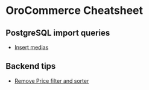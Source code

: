 OroCommerce Cheatsheet
======================

PostgreSQL import queries
-------------------------

* [Insert medias](postgresql/insert-medias.sql)


Backend tips
------------

* [Remove Price filter and sorter](backend/remove-price-filter.md)